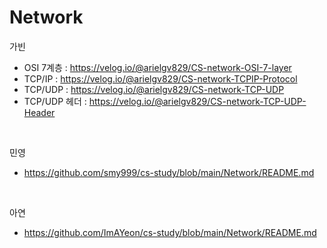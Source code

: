 # Network

가빈
- OSI 7계층 : https://velog.io/@arielgv829/CS-network-OSI-7-layer
- TCP/IP : https://velog.io/@arielgv829/CS-network-TCPIP-Protocol
- TCP/UDP : https://velog.io/@arielgv829/CS-network-TCP-UDP
- TCP/UDP 헤더 : https://velog.io/@arielgv829/CS-network-TCP-UDP-Header

<br>

민영
* https://github.com/smy999/cs-study/blob/main/Network/README.md

<br>

아연
* https://github.com/ImAYeon/cs-study/blob/main/Network/README.md
